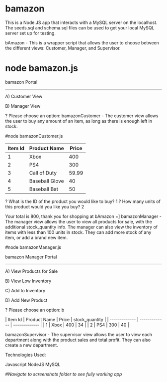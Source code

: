 # bamazon

This is a Node.JS app that interacts with a MySQL server on the localhost. The seeds.sql and schema.sql files can be used to get your local MySQL server set up for testing.

bAmazon - This is a wrapper script that allows the user to choose between the different views: Customer, Manager, and Supervisor.

# node bamazon.js

bamazon Portal

-----------------------------------

A) Customer View

B) Manager View



? Please choose an option:
bamazonCustomer - The customer view allows the user to buy any amount of an item, as long as there is enough left in stock.

#node bamazonCustomer.js

| Item Id  | Product Name | Price |
| ------------- | ------------- | ------------- |
|  1 | Xbox  | 400  |
|  2 | PS4  | 300  |
|  3 | Call of Duty  | 59.99  |
|  4 | Baseball Glove  | 40  |
|  5 | Baseball Bat  | 50  |


? What is the ID of the product you would like to buy? 1
? How many units of this product would you like you buy? 2

Your total is 800, thank you for shopping at bAmazon =]
bamazonManager - The manager view allows the user to view all products for sale, with the additional stock_quantity info. The manager can also view the inventory of items with less than 100 units in stock. They can add more stock of any item, or add a brand new item.

#node bamazonManager.js

bamazon Manager Portal

-----------------------------------

A) View Products for Sale

B) View Low Inventory

C) Add to Inventory

D) Add New Product

? Please choose an option:  b

| Item Id  | Product Name | Price | stock_quantity |
| ------------- | ------------- | ------------- |
|  1 | Xbox  | 400  | 34 |
|  2 | PS4  | 300  | 40 |




bamazonSupervisor - The supervisor view allows the user to view each department along with the product sales and total profit. They can also create a new department.


Technologies Used:

Javascript
NodeJS
MySQL


#*Navigate to screenshots folder to see fully working app*
